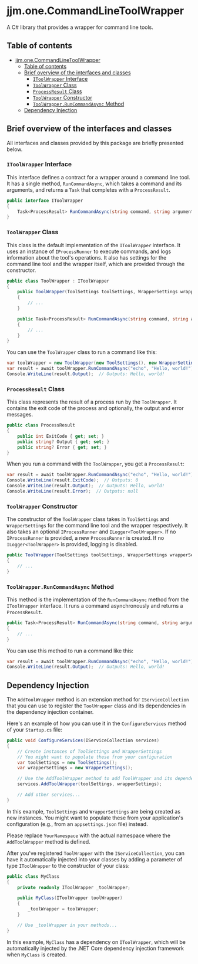 # jjm.one.CommandLineToolWrapper

A C# library that provides a wrapper for command line tools.

## Table of contents

- [jjm.one.CommandLineToolWrapper](#jjmonecommandlinetoolwrapper)
  - [Table of contents](#table-of-contents)
  - [Brief overview of the interfaces and classes](#brief-overview-of-the-interfaces-and-classes)
    - [`IToolWrapper` Interface](#itoolwrapper-interface)
    - [`ToolWrapper` Class](#toolwrapper-class)
    - [`ProcessResult` Class](#processresult-class)
    - [`ToolWrapper` Constructor](#toolwrapper-constructor)
    - [`ToolWrapper.RunCommandAsync` Method](#toolwrapperruncommandasync-method)
  - [Dependency Injection](#dependency-injection)

## Brief overview of the interfaces and classes

All interfaces and classes provided by this package are briefly presented below.

### `IToolWrapper` Interface

This interface defines a contract for a wrapper around a command line tool. It has a single method, `RunCommandAsync`, which takes a command and its arguments, and returns a `Task` that completes with a `ProcessResult`.

```csharp
public interface IToolWrapper
{
    Task<ProcessResult> RunCommandAsync(string command, string arguments);
}
```

### `ToolWrapper` Class

This class is the default implementation of the `IToolWrapper` interface. It uses an instance of `IProcessRunner` to execute commands, and logs information about the tool's operations. It also has settings for the command line tool and the wrapper itself, which are provided through the constructor.

```csharp
public class ToolWrapper : IToolWrapper
{
    public ToolWrapper(ToolSettings toolSettings, WrapperSettings wrapperSettings, IProcessRunner? processRunner = null, ILogger<ToolWrapper>? logger = null)
    {
        // ...
    }

    public Task<ProcessResult> RunCommandAsync(string command, string arguments)
    {
        // ...
    }
}
```

You can use the `ToolWrapper` class to run a command like this:

```csharp
var toolWrapper = new ToolWrapper(new ToolSettings(), new WrapperSettings());
var result = await toolWrapper.RunCommandAsync("echo", "Hello, world!");
Console.WriteLine(result.Output);  // Outputs: Hello, world!
```

### `ProcessResult` Class

This class represents the result of a process run by the `ToolWrapper`. It contains the exit code of the process and optionally, the output and error messages.

```csharp
public class ProcessResult
{
    public int ExitCode { get; set; }
    public string? Output { get; set; }
    public string? Error { get; set; }
}
```

When you run a command with the `ToolWrapper`, you get a `ProcessResult`:

```csharp
var result = await toolWrapper.RunCommandAsync("echo", "Hello, world!");
Console.WriteLine(result.ExitCode);  // Outputs: 0
Console.WriteLine(result.Output);  // Outputs: Hello, world!
Console.WriteLine(result.Error);  // Outputs: null
```

### `ToolWrapper` Constructor

The constructor of the `ToolWrapper` class takes in `ToolSettings` and `WrapperSettings` for the command line tool and the wrapper respectively. It also takes an optional `IProcessRunner` and `ILogger<ToolWrapper>`. If no `IProcessRunner` is provided, a new `ProcessRunner` is created. If no `ILogger<ToolWrapper>` is provided, logging is disabled.

```csharp
public ToolWrapper(ToolSettings toolSettings, WrapperSettings wrapperSettings, IProcessRunner? processRunner = null, ILogger<ToolWrapper>? logger = null)
{
    // ...
}
```

### `ToolWrapper.RunCommandAsync` Method

This method is the implementation of the `RunCommandAsync` method from the `IToolWrapper` interface. It runs a command asynchronously and returns a `ProcessResult`.

```csharp
public Task<ProcessResult> RunCommandAsync(string command, string arguments)
{
    // ...
}
```

You can use this method to run a command like this:

```csharp
var result = await toolWrapper.RunCommandAsync("echo", "Hello, world!");
Console.WriteLine(result.Output);  // Outputs: Hello, world!
```

## Dependency Injection

The `AddToolWrapper` method is an extension method for `IServiceCollection` that you can use to register the `ToolWrapper` class and its dependencies in the dependency injection container.

Here's an example of how you can use it in the `ConfigureServices` method of your `Startup.cs` file:

```csharp
public void ConfigureServices(IServiceCollection services)
{
    // Create instances of ToolSettings and WrapperSettings
    // You might want to populate these from your configuration
    var toolSettings = new ToolSettings();
    var wrapperSettings = new WrapperSettings();

    // Use the AddToolWrapper method to add ToolWrapper and its dependencies
    services.AddToolWrapper(toolSettings, wrapperSettings);

    // Add other services...
}
```

In this example, `ToolSettings` and `WrapperSettings` are being created as new instances. You might want to populate these from your application's configuration (e.g., from an `appsettings.json` file) instead.

Please replace `YourNamespace` with the actual namespace where the `AddToolWrapper` method is defined.

After you've registered `ToolWrapper` with the `IServiceCollection`, you can have it automatically injected into your classes by adding a parameter of type `IToolWrapper` to the constructor of your class:

```csharp
public class MyClass
{
    private readonly IToolWrapper _toolWrapper;

    public MyClass(IToolWrapper toolWrapper)
    {
        _toolWrapper = toolWrapper;
    }

    // Use _toolWrapper in your methods...
}
```

In this example, `MyClass` has a dependency on `IToolWrapper`, which will be automatically injected by the .NET Core dependency injection framework when `MyClass` is created.
